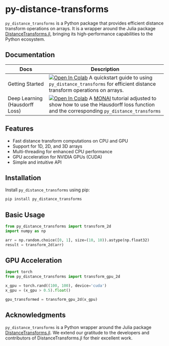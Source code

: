 # py-distance-transforms
`py_distance_transforms` is a Python package that provides efficient distance transform operations on arrays. It is a wrapper around the Julia package [DistanceTransforms.jl](https://github.com/Dale-Black/DistanceTransforms.jl), bringing its high-performance capabilities to the Python ecosystem.


## Documentation
| Docs | Description |
|------|-------------|
| Getting Started| [![Open In Colab](https://colab.research.google.com/assets/colab-badge.svg)](https://colab.research.google.com/drive/1YNcN0sTk4pu1f79KZLK9dnd4BBqKGqSv?usp=sharing) A quickstart guide to using `py_distance_transforms` for efficient distance transform operations on arrays. |
| Deep Learning (Hausdorff Loss)| [![Open In Colab](https://colab.research.google.com/assets/colab-badge.svg)](https://colab.research.google.com/drive/1YNou2N6cywlosHSuBP1Yjj6RLUl-SfLV?usp=sharing) A [MONAI](https://github.com/Project-MONAI/tutorials) tutorial adjusted to show how to use the Hausdorff loss function and the corresponding `py_distance_transforms`|

## Features

- Fast distance transform computations on CPU and GPU
- Support for 1D, 2D, and 3D arrays
- Multi-threading for enhanced CPU performance
- GPU acceleration for NVIDIA GPUs (CUDA)
- Simple and intuitive API

## Installation

Install `py_distance_transforms` using pip:

```bash
pip install py_distance_transforms
```

## Basic Usage

```python
from py_distance_transforms import transform_2d
import numpy as np

arr = np.random.choice([0, 1], size=(10, 10)).astype(np.float32)
result = transform_2d(arr)
```

## GPU Acceleration

```python
import torch
from py_distance_transforms import transform_gpu_2d

x_gpu = torch.rand((100, 100), device='cuda')
x_gpu = (x_gpu > 0.5).float()

gpu_transformed = transform_gpu_2d(x_gpu)
```

## Acknowledgments

`py_distance_transforms` is a Python wrapper around the Julia package [DistanceTransforms.jl](https://github.com/MolloiLab/DistanceTransforms.jl). We extend our gratitude to the developers and contributors of DistanceTransforms.jl for their excellent work.
